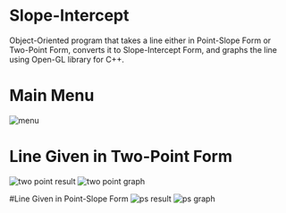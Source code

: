 # Slope-Intercept
Object-Oriented program that takes a line either in Point-Slope Form or Two-Point Form, converts it to Slope-Intercept Form, and graphs the line using Open-GL library for C++.

# Main Menu
![menu](https://user-images.githubusercontent.com/62119661/197354291-c7dc2502-55a1-45a0-bfea-60e33849c5d8.png)

# Line Given in Two-Point Form
![two point result](https://user-images.githubusercontent.com/62119661/197354385-573de85e-0f35-4232-a848-b069620f56c7.png)
![two point graph](https://user-images.githubusercontent.com/62119661/197354390-c0212ed9-4457-417d-892a-84897224964d.png)

#Line Given in Point-Slope Form
![ps result](https://user-images.githubusercontent.com/62119661/197354409-2f1ec846-38af-4ff1-93ac-d63230e006df.png)
![ps graph](https://user-images.githubusercontent.com/62119661/197354415-c578416d-b55a-46c4-b6ae-98a5e973dba4.png)
